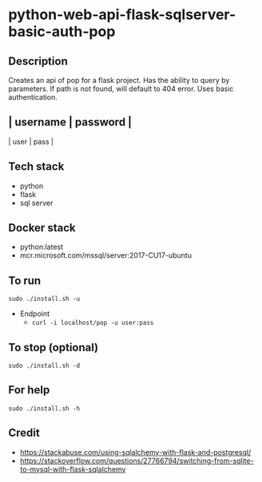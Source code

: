 # python-web-api-flask-sqlserver-basic-auth-pop

## Description
Creates an api of pop for a flask project.
Has the ability to query by parameters.
If path is not found, will default to 404 error.
Uses basic authentication.

| username | password |
-----------------------
| user | pass |

## Tech stack
- python
- flask
- sql server

## Docker stack
- python:latest
- mcr.microsoft.com/mssql/server:2017-CU17-ubuntu

## To run
`sudo ./install.sh -u`
- Endpoint
  - `curl -i localhost/pop -u user:pass`

## To stop (optional)
`sudo ./install.sh -d`

## For help
`sudo ./install.sh -h`

## Credit
- https://stackabuse.com/using-sqlalchemy-with-flask-and-postgresql/
- https://stackoverflow.com/questions/27766794/switching-from-sqlite-to-mysql-with-flask-sqlalchemy
